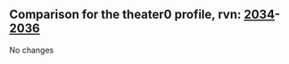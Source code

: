 ## Comparison for the theater0 profile, rvn: [2034](https://github.com/PRO100KatYT/FortniteProfileRevisions/tree/main/profiles/theater0/2034%20theater0.json)-[2036](https://github.com/PRO100KatYT/FortniteProfileRevisions/tree/main/profiles/theater0/2036%20theater0.json)

No changes
